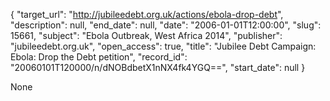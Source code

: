 {
  "target_url": "http://jubileedebt.org.uk/actions/ebola-drop-debt", 
  "description": null, 
  "end_date": null, 
  "date": "2006-01-01T12:00:00", 
  "slug": 15661, 
  "subject": "Ebola Outbreak, West Africa 2014", 
  "publisher": "jubileedebt.org.uk", 
  "open_access": true, 
  "title": "Jubilee Debt Campaign: Ebola: Drop the Debt petition", 
  "record_id": "20060101T120000/n/dNOBdbetX1nNX4fk4YGQ==", 
  "start_date": null
}

None